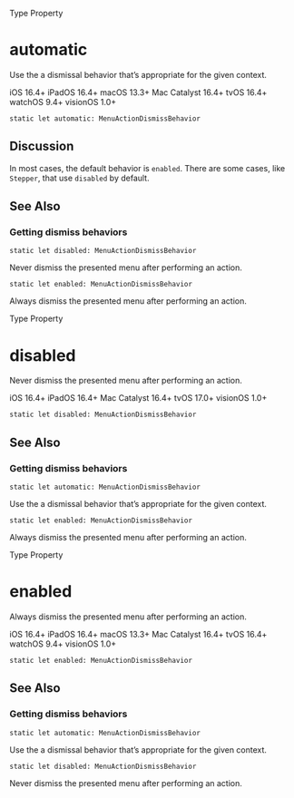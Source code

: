 Type Property

# automatic

Use the a dismissal behavior that’s appropriate for the given context.

iOS 16.4+  iPadOS 16.4+  macOS 13.3+  Mac Catalyst 16.4+  tvOS 16.4+  watchOS
9.4+  visionOS 1.0+

    
    
    static let automatic: MenuActionDismissBehavior

## Discussion

In most cases, the default behavior is `enabled`. There are some cases, like
`Stepper`, that use `disabled` by default.

## See Also

### Getting dismiss behaviors

`static let disabled: MenuActionDismissBehavior`

Never dismiss the presented menu after performing an action.

`static let enabled: MenuActionDismissBehavior`

Always dismiss the presented menu after performing an action.

Type Property

# disabled

Never dismiss the presented menu after performing an action.

iOS 16.4+  iPadOS 16.4+  Mac Catalyst 16.4+  tvOS 17.0+  visionOS 1.0+

    
    
    static let disabled: MenuActionDismissBehavior

## See Also

### Getting dismiss behaviors

`static let automatic: MenuActionDismissBehavior`

Use the a dismissal behavior that’s appropriate for the given context.

`static let enabled: MenuActionDismissBehavior`

Always dismiss the presented menu after performing an action.

Type Property

# enabled

Always dismiss the presented menu after performing an action.

iOS 16.4+  iPadOS 16.4+  macOS 13.3+  Mac Catalyst 16.4+  tvOS 16.4+  watchOS
9.4+  visionOS 1.0+

    
    
    static let enabled: MenuActionDismissBehavior

## See Also

### Getting dismiss behaviors

`static let automatic: MenuActionDismissBehavior`

Use the a dismissal behavior that’s appropriate for the given context.

`static let disabled: MenuActionDismissBehavior`

Never dismiss the presented menu after performing an action.

